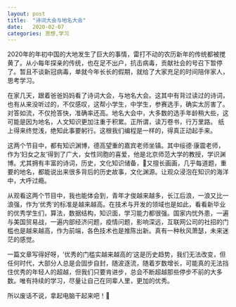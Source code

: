 ```yaml
---
layout: post
title:  "诗词大会与地名大会"
date:   2020-02-07
categories: 思想,学习
---
```


2020年的年初中国的大地发生了巨大的事情，雷打不动的农历新年的传统都被搅黄了。从小每年探亲的传统，也在足不出户，抗击病毒，贡献社会的号召下暂停了。暂且不谈新冠病毒，单就今年长长的假期，就给了大家充足的时间陪伴家人，思考学习。

在家几天，跟着爸爸妈妈看了诗词大会，与地名大会。这其中有背过读过的诗词，也有从来没听过的，不仅感叹，这帮小学生，中学生，参赛选手，确实太厉害了。对答如流，不仅抢答快，准确率还高。地名大会中，大多数的选手年龄稍大些，这可能是因为地名，人文知识更加注重于积累。正所谓，读万卷书，行万里路。 纸上得来终觉浅，绝知此事要躬行。这根我们编程是一样的，得真正动起手来。

这两个节目中，都有知识渊博，德高望重的嘉宾老师坐镇。其中绥德·康震老师，作为‘妇女之友’得到了广大，女性同胞的喜爱，他是北京师范大学的教授，学识渊博。尤其拥有丰富的诗词，历史，文化知识储备，又擅长画画，几乎每道题，重要的地名，都能说出来很多背后的历史故事，文化渊源。让观众浸泡在知识的海洋中，大呼过瘾。

从观看这两个节目中，我也能体会到，青年才俊越来越多，长江后浪，一浪又比一浪强，作为‘优秀’的标准是越来越高。在技术与开发的领域也是如此，看看新毕业的优秀学生们，算法，数据结构，知识面，学习能力都很强。国家内忧外患，一遍与美国贸易战，一遍内部经济问题，疫情问题，影响深远，互联网公司的社招的门槛也是越来越高，作为前端，各色技术也是推陈出新。真有一种秋风萧瑟，未来迷茫的感觉。

一篇文章写得好呀，‘优秀的门槛实越来越高的’这是历史趋势，我们无法改变，但任何时代，大部分人总是会固步自封，随波逐流，随着岁数增长，可能真的无法挡住优秀的年轻人的超越，但我们只要肯进步，总会不断超越那些停步不前的大多数。唯有持续的学习，尽量让自己在同辈人里，更加的优秀。

所以废话不说，拿起电脑干起来吧！💪